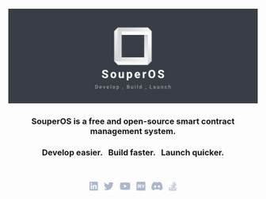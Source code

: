 <p align="center">
    <a href="https://example.com" target="_blank">
        <img width="550" src="/img/cover_2.png" alt="Logo">
    </a>
</p>

<h3 align="center">
    SouperOS is a free and open-source smart contract <br> management system.
</h3>

<h3 align="center">Develop easier. &nbsp; Build faster. &nbsp; Launch quicker.</h3>

<br>

<p align="center">
    <a href="https://www.example.com/"><img height="20" src="/img/social/linkedin.svg" alt="LinkedIn"></a>
    &nbsp;
    <a href="https://example.com/"><img height="20" src="/img/social/twitter.svg" alt="Twitter"></a>
    &nbsp;
    <a href="https://www.example.com/channel/xxx"><img height="20" src="/img/social/youtube.svg" alt="Youtube"></a>
    &nbsp;
    <a href="https://example.com/"><img height="20" src="/img/social/dev.svg" alt="Dev"></a>
    &nbsp;
    <a href="https://example.com/"><img height="20" src="/img/social/discord.svg" alt="Discord"></a>
    &nbsp;
    <a href="https://example.com/"><img height="20" src="/img/social/stack-overflow.svg" alt="StackOverflow"></a>
</p>
